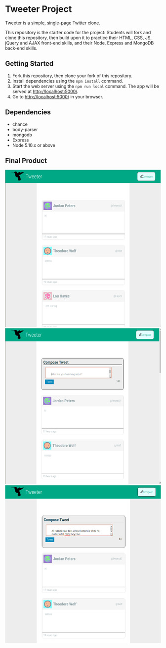 # Tweeter Project

Tweeter is a simple, single-page Twitter clone.

This repository is the starter code for the project: Students will fork and clone this repository, then build upon it to practice their HTML, CSS, JS, jQuery and AJAX front-end skills, and their Node, Express and MongoDB back-end skills.

## Getting Started

1. Fork this repository, then clone your fork of this repository.
2. Install dependencies using the `npm install` command.
3. Start the web server using the `npm run local` command. The app will be served at <http://localhost:5000/>.
4. Go to <http://localhost:5000/> in your browser.

## Dependencies
- chance
- body-parser
- mongodb
- Express
- Node 5.10.x or above


## Final Product
![createURLimage](/docs/home.png)
![createURLimage](/docs/compose.png)
![createURLimage](/docs/tweet-box.png)

